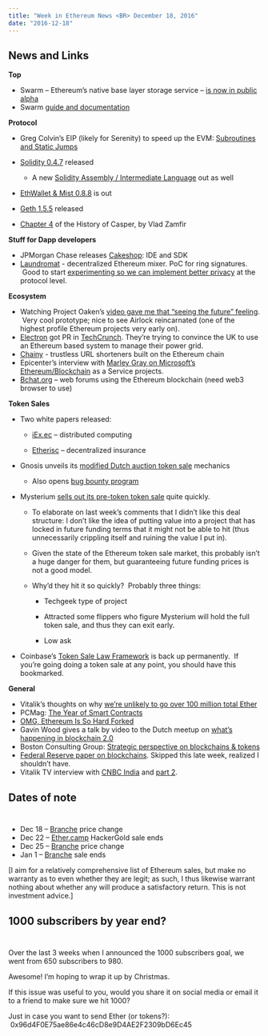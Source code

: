 ```yaml
---
title: "Week in Ethereum News <BR> December 18, 2016"
date: "2016-12-18"
---
```


## News and Links

**Top**

- Swarm – Ethereum’s native base layer storage service – [is now in public alpha](https://t.umblr.com/redirect?z=https%3A%2F%2Fblog.ethereum.org%2F2016%2F12%2F15%2Fswarm-alpha-public-pilot-basics-swarm%2F&t=NTFmNWVmZTg0OGM1ODkxNjg4NzMzOGIzNjZiNjc1ZDA0MTNkZDEyZSxqYWNXaGplcg%3D%3D&b=t%3AQ8svKXOQOFn4j1wJ-IeWRA&p=https%3A%2F%2Fwww.weekinethereum.com%2Fpost%2F155103325748%2Fdecember-18-2016&m=0)
- Swarm [guide and documentation](https://t.umblr.com/redirect?z=https%3A%2F%2Fswarm-guide.readthedocs.io%2Fen%2Flatest%2F&t=M2U4YTdkYmRkMjY2OGMzMWQxYmE3ZDZlMWY0YzNkYzc5ZDk3MDczMSxqYWNXaGplcg%3D%3D&b=t%3AQ8svKXOQOFn4j1wJ-IeWRA&p=https%3A%2F%2Fwww.weekinethereum.com%2Fpost%2F155103325748%2Fdecember-18-2016&m=0)

**Protocol**

- Greg Colvin’s EIP (likely for Serenity) to speed up the EVM: [Subroutines and Static Jumps](https://t.umblr.com/redirect?z=https%3A%2F%2Fgithub.com%2Fethereum%2FEIPs%2Fissues%2F184&t=ODI5OWE3OTE1YTE4MDI3MGJlNDM4ZWQwN2IzMzJlMDIyNTgwZDYwYyxqYWNXaGplcg%3D%3D&b=t%3AQ8svKXOQOFn4j1wJ-IeWRA&p=https%3A%2F%2Fwww.weekinethereum.com%2Fpost%2F155103325748%2Fdecember-18-2016&m=0)
- [Solidity 0.4.7](https://t.umblr.com/redirect?z=https%3A%2F%2Fgithub.com%2Fethereum%2Fsolidity%2Freleases%2Ftag%2Fv0.4.7&t=NmFjOGJkMjQzMWQyYzI5MDE2NjQ3NGUyMmM0MmZmN2JhMzY1MGVlMCxqYWNXaGplcg%3D%3D&b=t%3AQ8svKXOQOFn4j1wJ-IeWRA&p=https%3A%2F%2Fwww.weekinethereum.com%2Fpost%2F155103325748%2Fdecember-18-2016&m=0) released
    - A new [Solidity Assembly / Intermediate Language](https://t.umblr.com/redirect?z=https%3A%2F%2Fgist.github.com%2Fchriseth%2Fc0134220b72ca860a4d28e4d94df5021&t=MzMzM2ViMjI2ZGYxMmRjODI1YzlhYzE5MTM3NzdiOGJlMGI5MmFkNyxqYWNXaGplcg%3D%3D&b=t%3AQ8svKXOQOFn4j1wJ-IeWRA&p=https%3A%2F%2Fwww.weekinethereum.com%2Fpost%2F155103325748%2Fdecember-18-2016&m=0) out as well  
        
- [EthWallet & Mist 0.8.8](https://t.umblr.com/redirect?z=https%3A%2F%2Fgithub.com%2Fethereum%2Fmist%2Freleases%2Ftag%2Fv0.8.8&t=ZTMzODAyY2I4NDc0ODg1NGI4NjAwOTc4YTk0YTk2N2FlZWUzNTkyMixqYWNXaGplcg%3D%3D&b=t%3AQ8svKXOQOFn4j1wJ-IeWRA&p=https%3A%2F%2Fwww.weekinethereum.com%2Fpost%2F155103325748%2Fdecember-18-2016&m=0) is out
- [Geth 1.5.5](https://t.umblr.com/redirect?z=https%3A%2F%2Fgithub.com%2Fethereum%2Fgo-ethereum%2Freleases%2Ftag%2Fv1.5.5&t=NWMxMjU1N2IwODBhODY3NTdjMGY3OWIwM2ZkYzc4N2IwMmMwMTVhZixqYWNXaGplcg%3D%3D&b=t%3AQ8svKXOQOFn4j1wJ-IeWRA&p=https%3A%2F%2Fwww.weekinethereum.com%2Fpost%2F155103325748%2Fdecember-18-2016&m=0) released
- [Chapter 4](https://t.umblr.com/redirect?z=https%3A%2F%2Fmedium.com%2F%40Vlad_Zamfir%2Fthe-history-of-casper-chapter-4-3855638b5f0e%23.gwya76h67&t=NTdmMmU0ZWRhMjZhMDEyNTE4OGM0MzQ5NGUwZGIzOGI1ZGYxOTVhYixqYWNXaGplcg%3D%3D&b=t%3AQ8svKXOQOFn4j1wJ-IeWRA&p=https%3A%2F%2Fwww.weekinethereum.com%2Fpost%2F155103325748%2Fdecember-18-2016&m=0) of the History of Casper, by Vlad Zamfir

**Stuff for Dapp developers**

- JPMorgan Chase releases [Cakeshop](https://t.umblr.com/redirect?z=https%3A%2F%2Fgithub.com%2Fjpmorganchase%2Fcakeshop&t=Y2MyYTI4MzQ2NTdmMmI3Y2IwOTM0MGFhNDlmNjQ0ZmJlNWNiMGIxOSxqYWNXaGplcg%3D%3D&b=t%3AQ8svKXOQOFn4j1wJ-IeWRA&p=https%3A%2F%2Fwww.weekinethereum.com%2Fpost%2F155103325748%2Fdecember-18-2016&m=0): IDE and SDK
- [Laundromat](https://t.umblr.com/redirect?z=https%3A%2F%2Fbitcointalk.org%2Findex.php%3Ftopic%3D1711920.msg17153017%23msg17153017&t=NTI2MGM0M2RjNTBkYTkxMWU2MDY5N2NmOWYxZWJiYjc3MjdlMmEzNSxqYWNXaGplcg%3D%3D&b=t%3AQ8svKXOQOFn4j1wJ-IeWRA&p=https%3A%2F%2Fwww.weekinethereum.com%2Fpost%2F155103325748%2Fdecember-18-2016&m=0) - decentralized Ethereum mixer. PoC for ring signatures.  Good to start [experimenting so we can implement better privacy](https://t.umblr.com/redirect?z=https%3A%2F%2Fwww.reddit.com%2Fr%2Fethereum%2Fcomments%2F5hv6ka%2Flaundromat_decentralized_ethereum_mixer_proof_of%2Fdb3ghi9%2F&t=MjAwODYzMDA2NzQ5OTBkNmZmZDZkNDQ4MDBiZTNiNTUxNjk1YTgyZCxqYWNXaGplcg%3D%3D&b=t%3AQ8svKXOQOFn4j1wJ-IeWRA&p=https%3A%2F%2Fwww.weekinethereum.com%2Fpost%2F155103325748%2Fdecember-18-2016&m=0) at the protocol level.

**Ecosystem**

- Watching Project Oaken’s [video gave me that “seeing the future” feeling](https://t.umblr.com/redirect?z=https%3A%2F%2Fwww.youtube.com%2Fwatch%3Fv%3DDsR5Y7SiPlM&t=ODYzNmIxYWZjNzA4NjFmODZiYTAyNzUwYTFjMjVkY2Q1ZjM4YTM1MCxqYWNXaGplcg%3D%3D&b=t%3AQ8svKXOQOFn4j1wJ-IeWRA&p=https%3A%2F%2Fwww.weekinethereum.com%2Fpost%2F155103325748%2Fdecember-18-2016&m=0).  Very cool prototype; nice to see Airlock reincarnated (one of the highest profile Ethereum projects very early on).
- [Electron](https://t.umblr.com/redirect?z=http%3A%2F%2Fwww.electron.org.uk%2F&t=MzQyYjFjMjc1ZTY5ZTIxNjQ1MmNkMzFjZDJiMDhmY2U1NDA5NjdkOSxqYWNXaGplcg%3D%3D&b=t%3AQ8svKXOQOFn4j1wJ-IeWRA&p=https%3A%2F%2Fwww.weekinethereum.com%2Fpost%2F155103325748%2Fdecember-18-2016&m=0) got PR in [TechCrunch](https://t.umblr.com/redirect?z=https%3A%2F%2Ftechcrunch.com%2F2016%2F12%2F13%2Felectron-is-trying-to-sell-a-blockchain-makeover-to-the-uks-energy-sector%2F&t=MzY1ZDk3NDAyMmM5ZTRkMWE1NWU3OTMxOTI4ZWY3Y2I5MGU2MzkxNSxqYWNXaGplcg%3D%3D&b=t%3AQ8svKXOQOFn4j1wJ-IeWRA&p=https%3A%2F%2Fwww.weekinethereum.com%2Fpost%2F155103325748%2Fdecember-18-2016&m=0). They’re trying to convince the UK to use an Ethereum based system to manage their power grid.
- [Chainy](https://t.umblr.com/redirect?z=https%3A%2F%2Fchainy.info%2F&t=OWZiMTRiOGQ5MjYxNDg3NTUzYWYwNzk4NWM4MmI1YTU2NTI2N2Q5ZixqYWNXaGplcg%3D%3D&b=t%3AQ8svKXOQOFn4j1wJ-IeWRA&p=https%3A%2F%2Fwww.weekinethereum.com%2Fpost%2F155103325748%2Fdecember-18-2016&m=0) - trustless URL shorteners built on the Ethereum chain
- Epicenter’s interview with [Marley Gray on Microsoft’s Ethereum/Blockchain](https://t.umblr.com/redirect?z=https%3A%2F%2Fwww.youtube.com%2Fwatch%3Fv%3DavAouD1UHH4&t=OTJlZmI1YzdjYTM0MTU0NjBmMjYyYzUwMzE0MzQ2YzY1ZWMxOGVmMCxqYWNXaGplcg%3D%3D&b=t%3AQ8svKXOQOFn4j1wJ-IeWRA&p=https%3A%2F%2Fwww.weekinethereum.com%2Fpost%2F155103325748%2Fdecember-18-2016&m=0) as a Service projects.
- [Bchat.org](https://t.umblr.com/redirect?z=http%3A%2F%2Fbchat.org%2F&t=ZjZkNmE0NmRiODliZDZlMmEwNzE5MGEyNDdiM2Q5ZjJmYTA3ZDM0ZCxqYWNXaGplcg%3D%3D&b=t%3AQ8svKXOQOFn4j1wJ-IeWRA&p=https%3A%2F%2Fwww.weekinethereum.com%2Fpost%2F155103325748%2Fdecember-18-2016&m=0) – web forums using the Ethereum blockchain (need web3 browser to use)

**Token Sales**

- Two white papers released:
    - [iEx.ec](https://t.umblr.com/redirect?z=http%3A%2F%2Fiex.ec%2F%3Fpage_id%3D186&t=NzU4NWZmMDRhODMyMDAxNjZhOWI3ZmI5OGEyZmM2NzcxMmEwYmE5OSxqYWNXaGplcg%3D%3D&b=t%3AQ8svKXOQOFn4j1wJ-IeWRA&p=https%3A%2F%2Fwww.weekinethereum.com%2Fpost%2F155103325748%2Fdecember-18-2016&m=0) – distributed computing  
        
    - [Etherisc](https://t.umblr.com/redirect?z=https%3A%2F%2Fwww.reddit.com%2Fr%2Fethereum%2Fcomments%2F5iolur%2Fetherisc_white_paper_published_ama_at_2100_cet%2F&t=ZGEwZGRkM2Q2OGRiN2NmYmFjYTlhOTk0N2U0NDkzZDMyNGNlMzFmOCxqYWNXaGplcg%3D%3D&b=t%3AQ8svKXOQOFn4j1wJ-IeWRA&p=https%3A%2F%2Fwww.weekinethereum.com%2Fpost%2F155103325748%2Fdecember-18-2016&m=0) – decentralized insurance  
        
- Gnosis unveils its [modified Dutch auction token sale](https://t.umblr.com/redirect?z=https%3A%2F%2Fblog.gnosis.pm%2Fintroducing-the-gnosis-token-launch-3cc4cffb5098%23.vnqm8zlrc&t=YzFkYWYyNTVjZDIyZmNkZjY3NGVjNDc1OTMyN2ViYzg3ZTc3YTQ5MCxqYWNXaGplcg%3D%3D&b=t%3AQ8svKXOQOFn4j1wJ-IeWRA&p=https%3A%2F%2Fwww.weekinethereum.com%2Fpost%2F155103325748%2Fdecember-18-2016&m=0) mechanics
    - Also opens [bug bounty program](https://t.umblr.com/redirect?z=https%3A%2F%2Fblog.gnosis.pm%2Fgnosis-bug-bounty-program-ce568bf4b65c%23.w7rigc12y&t=YjdmMjYwMDk2MmU4MDRjZjFhZGQyYzYyYjQ2YjU2NjNhYWEyOTU3NSxqYWNXaGplcg%3D%3D&b=t%3AQ8svKXOQOFn4j1wJ-IeWRA&p=https%3A%2F%2Fwww.weekinethereum.com%2Fpost%2F155103325748%2Fdecember-18-2016&m=0)  
        
- Mysterium [sells out its pre-token token sale](https://t.co/wSTutqXxhm) quite quickly.
    - To elaborate on last week’s comments that I didn’t like this deal structure: I don’t like the idea of putting value into a project that has locked in future funding terms that it might not be able to hit (thus unnecessarily crippling itself and ruining the value I put in).  
        
    - Given the state of the Ethereum token sale market, this probably isn’t a huge danger for them, but guaranteeing future funding prices is not a good model.  
        
    - Why’d they hit it so quickly?  Probably three things:  
        - Techgeek type of project  
            
        - Attracted some flippers who figure Mysterium will hold the full token sale, and thus they can exit early.  
            
        - Low ask  
            
- Coinbase’s [Token Sale Law Framework](https://t.umblr.com/redirect?z=https%3A%2F%2Fblog.coinbase.com%2F2016-12-07-blockchain-token-securities-law-a66ef03c383f%23.8sv2ftoqa&t=MjFmNDliN2IxZDdhMGQxZjA3NjBmZDY1MTA3YjE4ZGUzMjIzYmIwZixqYWNXaGplcg%3D%3D&b=t%3AQ8svKXOQOFn4j1wJ-IeWRA&p=https%3A%2F%2Fwww.weekinethereum.com%2Fpost%2F155103325748%2Fdecember-18-2016&m=0) is back up permanently.  If you’re going doing a token sale at any point, you should have this bookmarked.

**General**

- Vitalik’s thoughts on why [we’re unlikely to go over 100 million total Ether](https://t.umblr.com/redirect?z=https%3A%2F%2Fwww.reddit.com%2Fr%2Fethereum%2Fcomments%2F5izcf5%2Flets_talk_about_the_projected_coin_supply_over%2Fdbc66rd%2F%3Fcontext%3D3&t=NGE0OWQxZTlmMTE1ZGVjMjVjMjY1OWZiY2M4NDQzOTAwMWE5YjdkNSxqYWNXaGplcg%3D%3D&b=t%3AQ8svKXOQOFn4j1wJ-IeWRA&p=https%3A%2F%2Fwww.weekinethereum.com%2Fpost%2F155103325748%2Fdecember-18-2016&m=0)
- PCMag: [The Year of Smart Contracts](https://t.umblr.com/redirect?z=http%3A%2F%2Fwww.pcmag.com%2Farticle%2F350088%2Fblockchain-in-2017-the-year-of-smart-contracts&t=NmNkOTkzMjkyNzhjM2VjNDNiMTE1NmIxMTY4NWFiNDBjMzUxNTBjMSxqYWNXaGplcg%3D%3D&b=t%3AQ8svKXOQOFn4j1wJ-IeWRA&p=https%3A%2F%2Fwww.weekinethereum.com%2Fpost%2F155103325748%2Fdecember-18-2016&m=0)
- [OMG, Ethereum Is So Hard Forked](https://t.umblr.com/redirect?z=https%3A%2F%2Fmedium.com%2Fconsensys-media%2Fomg-ethereum-is-so-hard-forked-e8099749c27c%23.n7l47rn44&t=ODE0MWU5ZWQ4YjI1ZmMyZjFmNmY1NGRmNGQyZjg2YTdiN2JmZGJlZCxqYWNXaGplcg%3D%3D&b=t%3AQ8svKXOQOFn4j1wJ-IeWRA&p=https%3A%2F%2Fwww.weekinethereum.com%2Fpost%2F155103325748%2Fdecember-18-2016&m=0)
- Gavin Wood gives a talk by video to the Dutch meetup on [what’s happening in blockchain 2.0](https://t.umblr.com/redirect?z=https%3A%2F%2Fwww.youtube.com%2Fwatch%3Fv%3DirHtY3t0IHY&t=YjUwZGUxMzI2OTdlNDUyOTgzMWM4MWY4M2U1MWYwNWJmM2JjZjNlMyxqYWNXaGplcg%3D%3D&b=t%3AQ8svKXOQOFn4j1wJ-IeWRA&p=https%3A%2F%2Fwww.weekinethereum.com%2Fpost%2F155103325748%2Fdecember-18-2016&m=0)
- Boston Consulting Group: [Strategic perspective on blockchains & tokens](https://t.umblr.com/redirect?z=https%3A%2F%2Fwww.bcg.com%2Fblockchain%2Fthinking-outside-the-blocks.html%3FlinkId%3D32278919&t=NDY3NTZmODRkODk0NmYyMzRiYWIwZWZkZmVhMDMxMmE1ODNhYjE5NyxqYWNXaGplcg%3D%3D&b=t%3AQ8svKXOQOFn4j1wJ-IeWRA&p=https%3A%2F%2Fwww.weekinethereum.com%2Fpost%2F155103325748%2Fdecember-18-2016&m=0)
- [Federal Reserve paper on blockchains](https://t.umblr.com/redirect?z=https%3A%2F%2Fwww.federalreserve.gov%2Feconresdata%2Ffeds%2F2016%2Ffiles%2F2016095pap.pdf&t=YmQwMGE4YjIzOTVhYTllZWJmN2NkNzk4NTU0MzkyMzhjYmI5MjVmMSxqYWNXaGplcg%3D%3D&b=t%3AQ8svKXOQOFn4j1wJ-IeWRA&p=https%3A%2F%2Fwww.weekinethereum.com%2Fpost%2F155103325748%2Fdecember-18-2016&m=0). Skipped this late week, realized I shouldn’t have.
- Vitalik TV interview with [CNBC India](https://t.umblr.com/redirect?z=https%3A%2F%2Fwww.youtube.com%2Fwatch%3Fv%3DlCRna2B9DHw%26feature%3Dshare&t=ODg2MWQ4NTNiNmI1NjgxN2ZhY2IxZDUwMDU4NzE0NTBjNDc5YmY1NyxqYWNXaGplcg%3D%3D&b=t%3AQ8svKXOQOFn4j1wJ-IeWRA&p=https%3A%2F%2Fwww.weekinethereum.com%2Fpost%2F155103325748%2Fdecember-18-2016&m=0) and [part 2](https://t.umblr.com/redirect?z=https%3A%2F%2Fwww.youtube.com%2Fwatch%3Fv%3DY5q-uwGp5dI&t=MWJjN2YxZGJlODU2ODVhOTE0Yjg2YzU2NTljYjFmNzYzZTNmODc4ZixqYWNXaGplcg%3D%3D&b=t%3AQ8svKXOQOFn4j1wJ-IeWRA&p=https%3A%2F%2Fwww.weekinethereum.com%2Fpost%2F155103325748%2Fdecember-18-2016&m=0).

## Dates of note                                                                                                  

- Dec 18 – [Branche](https://t.umblr.com/redirect?z=http%3A%2F%2Fwww.branche.io&t=NWM4OTA5OGMxYzhmYzEwMzFkMmVlOTljN2U2OTE3NmUzNGJiMTkxNCxqYWNXaGplcg%3D%3D&b=t%3AQ8svKXOQOFn4j1wJ-IeWRA&p=https%3A%2F%2Fwww.weekinethereum.com%2Fpost%2F155103325748%2Fdecember-18-2016&m=0) price change
- Dec 22 – [Ether.camp](https://t.umblr.com/redirect?z=https%3A%2F%2Fhack.ether.camp%2Fsale&t=NzY0Mzk1NjE1MWE5MmNkOTk1M2UwNGU0MmNhMzlkMDNjYTg1NzdlNyxqYWNXaGplcg%3D%3D&b=t%3AQ8svKXOQOFn4j1wJ-IeWRA&p=https%3A%2F%2Fwww.weekinethereum.com%2Fpost%2F155103325748%2Fdecember-18-2016&m=0) HackerGold sale ends
- Dec 25 – [Branche](https://t.umblr.com/redirect?z=http%3A%2F%2Fwww.branche.io&t=NWM4OTA5OGMxYzhmYzEwMzFkMmVlOTljN2U2OTE3NmUzNGJiMTkxNCxqYWNXaGplcg%3D%3D&b=t%3AQ8svKXOQOFn4j1wJ-IeWRA&p=https%3A%2F%2Fwww.weekinethereum.com%2Fpost%2F155103325748%2Fdecember-18-2016&m=0) price change
- Jan 1 – [Branche](https://t.umblr.com/redirect?z=http%3A%2F%2Fwww.branche.io&t=NWM4OTA5OGMxYzhmYzEwMzFkMmVlOTljN2U2OTE3NmUzNGJiMTkxNCxqYWNXaGplcg%3D%3D&b=t%3AQ8svKXOQOFn4j1wJ-IeWRA&p=https%3A%2F%2Fwww.weekinethereum.com%2Fpost%2F155103325748%2Fdecember-18-2016&m=0) sale ends

\[I aim for a relatively comprehensive list of Ethereum sales, but make no warranty as to even whether they are legit; as such, I thus likewise warrant nothing about whether any will produce a satisfactory return. This is not investment advice.\]                                                                                               

## 1000 subscribers by year end?                                                              

Over the last 3 weeks when I announced the 1000 subscribers goal, we went from 650 subscribers to 980.

Awesome! I’m hoping to wrap it up by Christmas.

If this issue was useful to you, would you share it on social media or email it to a friend to make sure we hit 1000?

Just in case you want to send Ether (or tokens?):  0x96d4F0E75ae86e4c46cD8e9D4AE2F2309bD6Ec45
